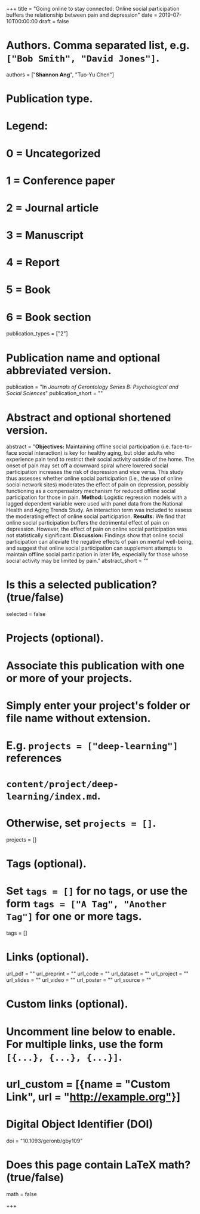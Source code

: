 +++
title = "Going online to stay connected: Online social participation buffers the relationship between pain and depression"
date = 2019-07-10T00:00:00
draft = false

# Authors. Comma separated list, e.g. `["Bob Smith", "David Jones"]`.
authors = ["**Shannon Ang**", "Tuo-Yu Chen"]

# Publication type.
# Legend:
# 0 = Uncategorized
# 1 = Conference paper
# 2 = Journal article
# 3 = Manuscript
# 4 = Report
# 5 = Book
# 6 = Book section
publication_types = ["2"]

# Publication name and optional abbreviated version.
publication = "In *Journals of Gerontology Series B: Psychological and Social Sciences*"
publication_short = ""

# Abstract and optional shortened version.
abstract = "**Objectives:** Maintaining offline social participation (i.e. face-to-face social interaction) is key for healthy aging, but older adults who experience pain tend to restrict their social activity outside of the home. The onset of pain may set off a downward spiral where lowered social participation increases the risk of depression and vice versa. This study thus assesses whether online social participation (i.e., the use of online social network sites) moderates the effect of pain on depression, possibly functioning as a compensatory mechanism for reduced offline social participation for those in pain. **Method:** Logistic regression models with a lagged dependent variable were used with panel data from the National Health and Aging Trends Study. An interaction term was included to assess the moderating effect of online social participation. **Results:** We find that online social participation buffers the detrimental effect of pain on depression. However, the effect of pain on online social participation was not statistically significant. **Discussion:** Findings show that online social participation can alleviate the negative effects of pain on mental well-being, and suggest that online social participation can supplement attempts to maintain offline social participation in later life, especially for those whose social activity may be limited by pain."
abstract_short = ""

# Is this a selected publication? (true/false)
selected = false

# Projects (optional).
#   Associate this publication with one or more of your projects.
#   Simply enter your project's folder or file name without extension.
#   E.g. `projects = ["deep-learning"]` references 
#   `content/project/deep-learning/index.md`.
#   Otherwise, set `projects = []`.
projects = []

# Tags (optional).
#   Set `tags = []` for no tags, or use the form `tags = ["A Tag", "Another Tag"]` for one or more tags.
tags = []

# Links (optional).
url_pdf = ""
url_preprint = ""
url_code = ""
url_dataset = ""
url_project = ""
url_slides = ""
url_video = ""
url_poster = ""
url_source = ""

# Custom links (optional).
#   Uncomment line below to enable. For multiple links, use the form `[{...}, {...}, {...}]`.
# url_custom = [{name = "Custom Link", url = "http://example.org"}]

# Digital Object Identifier (DOI)
doi = "10.1093/geronb/gby109"

# Does this page contain LaTeX math? (true/false)
math = false

+++
